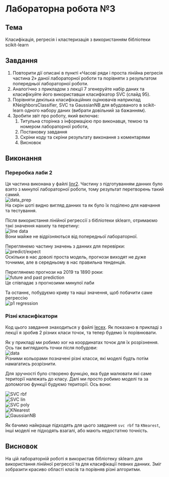 # Лабораторна робота №3

## Тема

Класифікація, регресія і кластеризація з використанням бібліотеки scikit-learn

## Завдання

1. Повторити дії описані в пункті «Часові ряди і проста лінійна регресія частина 2» даної лабораторної роботи та порівняти з результатом попередньої лабораторної роботи.
2. Аналогічно з прикладом з лекції 7 згенеруйте набір даних та класифікуйте його використавши класифікатор SVC (слайд 95).
3. Порівняти декілька класифікаційних оцінювачів наприклад KNeighborsClassifier, SVC та GaussianNB для вбудованого в scikit-learn одного набору даних (вибрати довільний за бажанням).
4. Зробити звіт про роботу, який включає:
    1. Титульна сторінка з інформацією про виконавця, темою та номером лабораторної роботи,
    2. Постановку завдання
    3. Скріни коду та скріни результату виконання з коментарями
    4. Висновок

## Виконання

### Переробка лаби 2

Ця частина виконана у файлі [linr2](./linreg2/linr2.py). Частину з підготуванням данних було взято з минулої лабораторної роботи, тому результат перетворень такий самий.  
![data_prep](assets/data%20show.png)  
На скрін шоті видно вигляд данних та як було їх поділено для навчання та тестування.  

Після використання лінійної регрессії з бібліотеки sklearn, отримаємо такі значення нахилу та перетину:  
![line data](assets/line%20data.png)  
Вони майже не відрізняються від попередньої лабораторної.  

Переглянемо частину значень з данних для перевірки:  
![predict/expect](assets/testdata.png)  
Оскільки в нас доволі проста модель, прогнози виходят не дуже точними, але в середньому в нас правильна тенденція.  

Переглянемо прогнози на 2019 та 1890 роки:  
![future and past prediction](assets/futureandthepast.png)  
Це співпадає з прогнозими минулої лаби  

Та останнє, побудуємо криву та наші значення, щоб побачити саме регрессію  
![p1 regression](assets/p1reg.jpg)

### Різні класифікатори

Код цього завдання знаходиться у файлі [lecex](./linreg2/lecex.py). Як показано в прикладі з лекції я зробив 2 різних класи точок, та тепер будемо їх порівнювати.

Як у прикладі ми робимо xor на координатах точок для їх розрізнення. Ось так виглядають точки після побудови:  
![data](assets/data2.jpg)  
Різними кольорами позначені різні класси, які моделі будть потім намагатись розрізнити.  

Для зручності було створено функцію, яка буде малювати які саме території належать до класу. Далі ми просто робимо моделі та за допомогою функції будуємо території. Ось вони:

![SVC rbf](assets/svcrbf.jpg)  
![SVC lin](assets/svclin.jpg)  
![SVC poly](assets/poli.jpg)  
![KNearest](assets/knear.jpg)  
![GaussianNB](assets/gauss.jpg)  

Як бачимо найкраще підходять для цього завдання `svc rbf` та `KNearest`, інші моделі не підходять взагалі, або мають недостатню точність.

## Висновок

На цій лабораторній роботі я використав бібліотеку sklearn для використання лінійної регрессії та для класифікації певних данних. Зміг зобразити красиво області класів та порівняв різні алгоритми.
